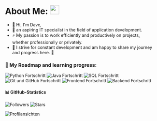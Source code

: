 # About Me: <img src="https://media.giphy.com/media/WUlplcMpOCEmTGBtBW/giphy.gif" width="30">
- 👋 Hi, I'm Dave, 
- :telescope: an aspiring IT specialist in the field of application development. 
- :zap: My passion is to work efficiently and productively on projects, whether professionally or privately.
- 🚀 I strive for constant development and am happy to share my journey and progress here. :seedling:


### 🚀 My Roadmap and learning progress:
![Python Fortschritt](https://img.shields.io/badge/Python-15%25-orange)
![Java Fortschritt](https://img.shields.io/badge/Java-16%25-orange)
![SQL Fortschritt](https://img.shields.io/badge/SQL-21%25-yellow)
![Git und GitHub Fortschritt](https://img.shields.io/badge/Git%20und%20GitHub-3%25-red)
![Frontend Fortschritt](https://img.shields.io/badge/Frontend-9%25-red)
![Backend Fortschritt](https://img.shields.io/badge/Backend-8%25-red)

#### 📊 GitHub-Statistics

![Followers](https://img.shields.io/github/followers/Davinitiv?label=Follow&style=social)
![Stars](https://img.shields.io/github/stars/Davinitiv?style=social)

![Profilansichten](https://komarev.com/ghpvc/?username=Davinitiv&color=blue)


<!--
**Davinitiv/Davinitiv** is a ✨ _special_ ✨ repository because its `README.md` (this file) appears on your GitHub profile.

Here are some ideas to get you started:

- 🔭 I’m currently working on ...
- 🌱 I’m currently learning ...
- 👯 I’m looking to collaborate on ...
- 🤔 I’m looking for help with ...
- 💬 Ask me about ...
- 📫 How to reach me: ...
- 😄 Pronouns: ...
- ⚡ Fun fact: ...

## 🚀 Roadmap
- 📚 **Currently Learning**: Python, JavaScript, SQL
- 👨‍💻 **Working on**: Automating workflows with GitHub Actions

![Project GIF](https://media.giphy.com/media/YOUR_GIF_URL/giphy.gif)

<img src="https://raw.githubusercontent.com/username/username/main/wave.svg" alt="Waving hand" width="30" height="30"> Hi there! I'm Dave 👋

![Quote](https://quotes-github-readme.vercel.app/api?type=horizontal&theme=dark)

![Top-Languages](https://github-readme-stats.vercel.app/api/top-langs/?username=Davinitiv&layout=compact)

![Trophäen](https://github-profile-trophy.vercel.app/?username=Davinitiv)

![Java](https://img.shields.io/badge/Java-ED8B00?style=for-the-badge&logo=java&logoColor=white)

### :hammer_and_wrench: Sprachen und Tools :
<img src="https://img.shields.io/badge/Java-ED8B00?style=for-the-badge&logo=java&logoColor=white">
-->
